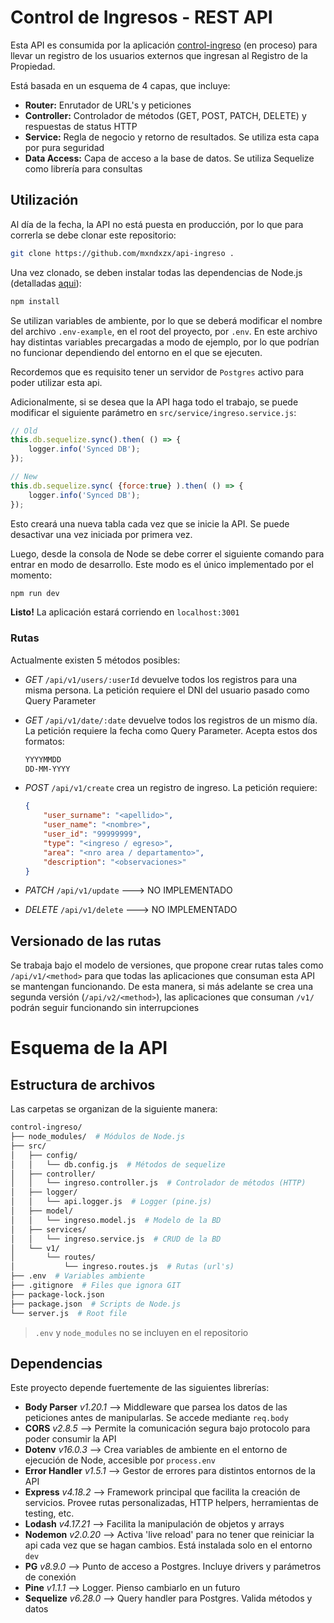 # Control de Ingresos - REST API
Esta API es consumida por la aplicación [control-ingreso](https://github.com/mxndxzx/control-ingreso) (en proceso) para llevar un registro de los usuarios externos que ingresan al Registro de la Propiedad.

Está basada en un esquema de 4 capas, que incluye:

- **Router:** Enrutador de URL's y peticiones
- **Controller:** Controlador de métodos (GET, POST, PATCH, DELETE) y respuestas de status HTTP
- **Service:** Regla de negocio y retorno de resultados. Se utiliza esta capa por pura seguridad
- **Data Access:** Capa de acceso a la base de datos. Se utiliza Sequelize como librería para consultas

## Utilización
Al día de la fecha, la API no está puesta en producción, por lo que para correrla se debe clonar este repositorio:

```bash
git clone https://github.com/mxndxzx/api-ingreso .
```

Una vez clonado, se deben instalar todas las dependencias de Node.js (detalladas [aqui](#dependencias)):

```bash
npm install
```

Se utilizan variables de ambiente, por lo que se deberá modificar el nombre del archivo `.env-example`, en el root del proyecto, por `.env`. En este archivo hay distintas variables precargadas a modo de ejemplo, por lo que podrían no funcionar dependiendo del entorno en el que se ejecuten.

Recordemos que es requisito tener un servidor de `Postgres` activo para poder utilizar esta api.

Adicionalmente, si se desea que la API haga todo el trabajo, se puede modificar el siguiente parámetro en `src/service/ingreso.service.js`:

```javascript
// Old
this.db.sequelize.sync().then( () => {
    logger.info('Synced DB');
});

// New
this.db.sequelize.sync( {force:true} ).then( () => {
    logger.info('Synced DB');
});
```

Esto creará una nueva tabla cada vez que se inicie la API. Se puede desactivar una vez iniciada por primera vez.

Luego, desde la consola de Node se debe correr el siguiente comando para entrar en modo de desarrollo. Este modo es el único implementado por el momento:

```bash
npm run dev
```

**Listo!** La aplicación estará corriendo en `localhost:3001`


### Rutas
Actualmente existen 5 métodos posibles:

- *GET* `/api/v1/users/:userId` devuelve todos los registros para una misma persona. La petición requiere el DNI del usuario pasado como Query Parameter

- *GET* `/api/v1/date/:date` devuelve todos los registros de un mismo día. La petición requiere la fecha como Query Parameter. Acepta estos dos formatos:
    ```bash
    YYYYMMDD
    DD-MM-YYYY
    ```
- *POST* `/api/v1/create` crea un registro de ingreso. La petición requiere:
    ```json
    {
        "user_surname": "<apellido>",
        "user_name": "<nombre>",
        "user_id": "99999999",
        "type": "<ingreso / egreso>",
        "area": "<nro area / departamento>",
        "description": "<observaciones>"
    }
    ```
- *PATCH* `/api/v1/update` ---> NO IMPLEMENTADO
- *DELETE* `/api/v1/delete` ---> NO IMPLEMENTADO

## Versionado de las rutas
Se trabaja bajo el modelo de versiones, que propone crear rutas tales como `/api/v1/<method>` para que todas las aplicaciones que consuman esta API se mantengan funcionando. De esta manera, si más adelante se crea una segunda versión (`/api/v2/<method>`), las aplicaciones que consuman `/v1/` podrán seguir funcionando sin interrupciones

# Esquema de la API

## Estructura de archivos
Las carpetas se organizan de la siguiente manera:
```bash
control-ingreso/
├── node_modules/  # Módulos de Node.js
├── src/
│   ├── config/
│   │   └── db.config.js  # Métodos de sequelize
│   ├── controller/
│   │   └── ingreso.controller.js  # Controlador de métodos (HTTP)
│   ├── logger/
│   │   └── api.logger.js  # Logger (pine.js)
│   ├── model/
│   │   └── ingreso.model.js  # Modelo de la BD
│   ├── services/
│   │   └── ingreso.service.js  # CRUD de la BD
│   └── v1/
│       └── routes/
│           └── ingreso.routes.js  # Rutas (url's)
├── .env  # Variables ambiente
├── .gitignore  # Files que ignora GIT
├── package-lock.json
├── package.json  # Scripts de Node.js
└── server.js  # Root file
```

> `.env` y `node_modules` no se incluyen en el repositorio

## Dependencias
Este proyecto depende fuertemente de las siguientes librerías:

- **Body Parser** *v1.20.1* --> Middleware que parsea los datos de las peticiones antes de manipularlas. Se accede mediante `req.body`
- **CORS** *v2.8.5* --> Permite la comunicación segura bajo protocolo para poder consumir la API
- **Dotenv** *v16.0.3* --> Crea variables de ambiente en el entorno de ejecución de Node, accesible por `process.env`
- **Error Handler** *v1.5.1* --> Gestor de errores para distintos entornos de la API
- **Express** *v4.18.2* --> Framework principal que facilita la creación de servicios. Provee rutas personalizadas, HTTP helpers, herramientas de testing, etc.
- **Lodash** *v4.17.21* --> Facilita la manipulación de objetos y arrays
- **Nodemon** *v2.0.20* --> Activa 'live reload' para no tener que reiniciar la api cada vez que se hagan cambios. Está instalada solo en el entorno `dev`
- **PG** *v8.9.0* --> Punto de acceso a Postgres. Incluye drivers y parámetros de conexión
- **Pine** *v1.1.1* --> Logger. Pienso cambiarlo en un futuro
- **Sequelize** *v6.28.0* --> Query handler para Postgres. Valida métodos y datos